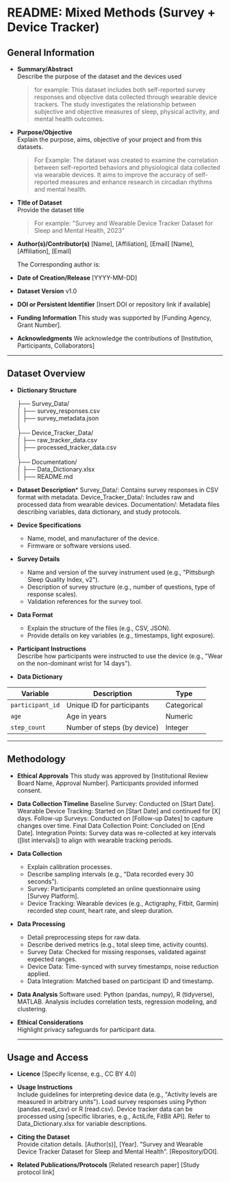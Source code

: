# README: Mixed Methods (Survey + Device Tracker)

## General Information

- **Summary/Abstract**  
  Describe the purpose of the dataset and the devices used
  > for example: This dataset includes both self-reported survey responses and objective data collected through wearable device trackers. The study investigates the relationship between subjective and objective measures of sleep, physical activity, and mental health outcomes.

- **Purpose/Objective**  
  Explain the purpose, aims, objective of your project and from this datasets.
  > For Example: The dataset was created to examine the correlation between self-reported behaviors and physiological data collected via wearable devices. It aims to improve the accuracy of self-reported measures and enhance research in circadian rhythms and mental health.

- **Title of Dataset**  
  Provide the dataset title
  > For example: "Survey and Wearable Device Tracker Dataset for Sleep and Mental Health, 2023"

- **Author(s)/Contributor(s)**
  [Name], [Affiliation], [Email]
  [Name], [Affiliation], [Email]

  The Corresponding author is: 

- **Date of Creation/Release** [YYYY-MM-DD]

- **Dataset Version** v1.0

- **DOI or Persistent Identifier** [Insert DOI or repository link if available]

- **Funding Information** This study was supported by [Funding Agency, Grant Number].

- **Acknowledgments**
  We acknowledge the contributions of [Institution, Participants, Collaborators]

---

## Dataset Overview

- **Dictionary Structure**

  ├── Survey_Data/          
  │   ├── survey_responses.csv          
  │   ├── survey_metadata.json         
  │    
  ├── Device_Tracker_Data/       
  │   ├── raw_tracker_data.csv        
  │   ├── processed_tracker_data.csv        
  │       
  ├── Documentation/       
  │   ├── Data_Dictionary.xlsx      
  │   ├── README.md         

- **Dataset Description***
  Survey_Data/: Contains survey responses in CSV format with metadata.
  Device_Tracker_Data/: Includes raw and processed data from wearable devices.
  Documentation/: Metadata files describing variables, data dictionary, and study protocols.

- **Device Specifications**  
  - Name, model, and manufacturer of the device.  
  - Firmware or software versions used.

- **Survey Details**  
  - Name and version of the survey instrument used (e.g., "Pittsburgh Sleep Quality Index, v2").
  - Description of survey structure (e.g., number of questions, type of response scales).
  - Validation references for the survey tool.

- **Data Format**  
  - Explain the structure of the files (e.g., CSV, JSON).  
  - Provide details on key variables (e.g., timestamps, light exposure).

- **Participant Instructions**  
  Describe how participants were instructed to use the device (e.g., "Wear on the non-dominant wrist for 14 days").

- **Data Dictionary**

| **Variable**     | **Description**                | **Type**     |  
|------------------|--------------------------------|--------------|  
| `participant_id` | Unique ID for participants     | Categorical  |  
| `age`            | Age in years                   | Numeric      |
| `step_count`     | Number of steps (by device)    | Integer     |

---
## Methodology

- **Ethical Approvals**
  This study was approved by [Institutional Review Board Name, Approval Number]. Participants provided informed consent.

- **Data Collection Timeline**
  Baseline Survey: Conducted on [Start Date].
  Wearable Device Tracking: Started on [Start Date] and continued for [X] days.
  Follow-up Surveys: Conducted on [Follow-up Dates] to capture changes over time.
  Final Data Collection Point: Concluded on [End Date].
  Integration Points: Survey data was re-collected at key intervals ([list intervals]) to align with wearable tracking periods.


- **Data Collection**  
  - Explain calibration processes.  
  - Describe sampling intervals (e.g., "Data recorded every 30 seconds").
  - Survey: Participants completed an online questionnaire using [Survey Platform].
  - Device Tracking: Wearable devices (e.g., Actigraphy, Fitbit, Garmin) recorded step count, heart rate, and sleep duration.

- **Data Processing**  
  - Detail preprocessing steps for raw data.  
  - Describe derived metrics (e.g., total sleep time, activity counts).
  - Survey Data: Checked for missing responses, validated against expected ranges.
  - Device Data: Time-synced with survey timestamps, noise reduction applied.
  - Data Integration: Matched based on participant ID and timestamp.

- **Data Analysis**
  Software used: Python (pandas, numpy), R (tidyverse), MATLAB.
  Analysis includes correlation tests, regression modeling, and clustering.

- **Ethical Considerations**  
  Highlight privacy safeguards for participant data.

  ----
  
## Usage and Access

- **Licence** 
  [Specify license, e.g., CC BY 4.0]


- **Usage Instructions**  
  Include guidelines for interpreting device data (e.g., "Activity levels are measured in arbitrary units").
  Load survey responses using Python (pandas.read_csv) or R (read.csv).
  Device tracker data can be processed using [specific libraries, e.g., ActiLife, FitBit API].
  Refer to Data_Dictionary.xlsx for variable descriptions.

- **Citing the Dataset**  
  Provide citation details.
  [Author(s)], [Year]. "Survey and Wearable Device Tracker Dataset for Sleep and Mental Health". [Repository/DOI].

- **Related Publications/Protocols**
  [Related research paper]
  [Study protocol link]
